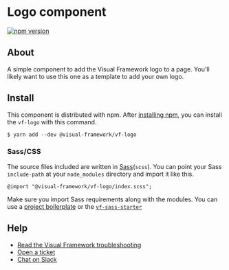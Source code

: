 # Logo component

[![npm version](https://badge.fury.io/js/%40visual-framework%2Fvf-logo.svg)](https://badge.fury.io/js/%40visual-framework%2Fvf-logo)

## About

A simple component to add the Visual Framework logo to a page. You'll likely want to use this one as a template to add your own logo.

## Install

This component is distributed with npm. After [installing npm](https://www.npmjs.com/get-npm), you can install the `vf-logo` with this command.

```
$ yarn add --dev @visual-framework/vf-logo
```

### Sass/CSS

The source files included are written in [Sass](http://sass-lang.com)(`scss`). You can point your Sass `include-path` at your `node_modules` directory and import it like this.

```
@import "@visual-framework/vf-logo/index.scss";
```

Make sure you import Sass requirements along with the modules. You can use a [project boilerplate](https://visual-framework.github.io/vf-core/building/) or the [`vf-sass-starter`](https://visual-framework.github.io/vf-core/components/vf-sass-starter/)

## Help

- [Read the Visual Framework troubleshooting](https://visual-framework.github.io/vf-welcome/troubleshooting/)
- [Open a ticket](https://github.com/visual-framework/vf-core/issues)
- [Chat on Slack](https://join.slack.com/t/visual-framework/shared_invite/enQtNDAxNzY0NDg4NTY0LWFhMjEwNGY3ZTk3NWYxNWVjOWQ1ZWE4YjViZmY1YjBkMDQxMTNlNjQ0N2ZiMTQ1ZTZiMGM4NjU5Y2E0MjM3ZGQ)
